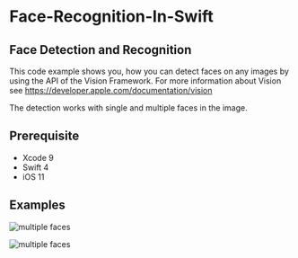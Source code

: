 # Face-Recognition-In-Swift

## Face Detection and Recognition
This code example shows you, how you can detect faces on any images by using the API of the Vision Framework. For more information about Vision see https://developer.apple.com/documentation/vision

The detection works with single and multiple faces in the image.

## Prerequisite
- Xcode 9
- Swift 4
- iOS 11

## Examples

![multiple faces](http://i.imgur.com/pT7Kskd.png)

![multiple faces](http://i.imgur.com/ZUS8mXb.png)
